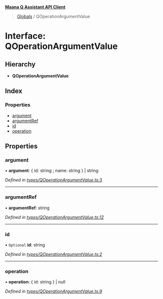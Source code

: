 **[Maana Q Assistant API Client](../README.md)**

> [Globals](../README.md) / QOperationArgumentValue

# Interface: QOperationArgumentValue

## Hierarchy

* **QOperationArgumentValue**

## Index

### Properties

* [argument](qoperationargumentvalue.md#argument)
* [argumentRef](qoperationargumentvalue.md#argumentref)
* [id](qoperationargumentvalue.md#id)
* [operation](qoperationargumentvalue.md#operation)

## Properties

### argument

•  **argument**: { id: string ; name: string  } \| string

*Defined in [types/QOperationArgumentValue.ts:3](https://github.com/maana-io/q-assistant-client/blob/develop/src/types/QOperationArgumentValue.ts#L3)*

___

### argumentRef

•  **argumentRef**: string

*Defined in [types/QOperationArgumentValue.ts:12](https://github.com/maana-io/q-assistant-client/blob/develop/src/types/QOperationArgumentValue.ts#L12)*

___

### id

• `Optional` **id**: string

*Defined in [types/QOperationArgumentValue.ts:2](https://github.com/maana-io/q-assistant-client/blob/develop/src/types/QOperationArgumentValue.ts#L2)*

___

### operation

•  **operation**: { id: string  } \| null

*Defined in [types/QOperationArgumentValue.ts:9](https://github.com/maana-io/q-assistant-client/blob/develop/src/types/QOperationArgumentValue.ts#L9)*
